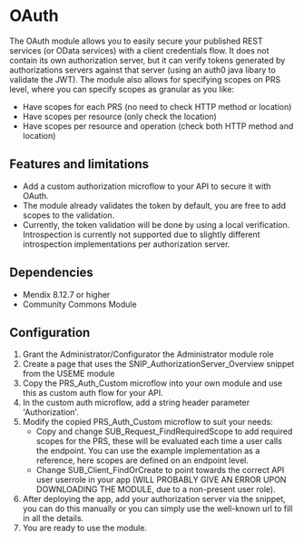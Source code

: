 # OAuth
The OAuth module allows you to easily secure your published REST services (or OData services) with a client credentials flow. It does not contain its own authorization server, but it can verify tokens generated by authorizations servers against that server (using an auth0 java libary to validate the JWT). The module also allows for specifying scopes on PRS level, where you can specify scopes as granular as you like:
- Have scopes for each PRS (no need to check HTTP method or location)
- Have scopes per resource (only check the location)
- Have scopes per resource and operation (check both HTTP method and location)

## Features and limitations

- Add a custom authorization microflow to your API to secure it with OAuth.
- The module already validates the token by default, you are free to add scopes to the validation.
- Currently, the token validation will be done by using a local verification. Introspection is currently not supported due to slightly different introspection implementations per authorization server.
## Dependencies

- Mendix 8.12.7 or higher
- Community Commons Module

## Configuration

1. Grant the Administrator/Configurator the Administrator module role
2. Create a page that uses the SNIP_AuthorizationServer_Overview snippet from the USEME module
3. Copy the PRS_Auth_Custom microflow into your own module and use this as custom auth flow for your API.
4. In the custom auth microflow, add a string header parameter 'Authorization'.
5. Modify the copied PRS_Auth_Custom microflow to suit your needs:
   - Copy and change SUB_Request_FindRequiredScope to add required scopes for the PRS, these will be evaluated each time a user calls the endpoint. You can use the example implementation as a reference, here scopes are defined on an endpoint level.
   - Change SUB_Client_FindOrCreate to point towards the correct API user userrole in your app (WILL PROBABLY GIVE AN ERROR UPON DOWNLOADING THE MODULE, due to a non-present user role).
6. After deploying the app, add your authorization server via the snippet, you can do this manually or you can simply use the well-known url to fill in all the details.
7. You are ready to use the module.

